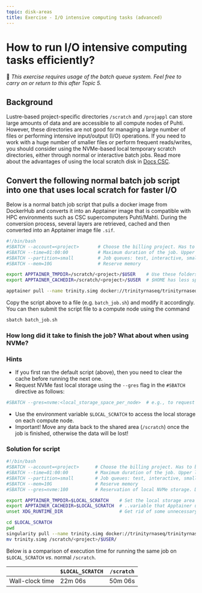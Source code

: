 ```yaml
---
topic: disk-areas
title: Exercise - I/O intensive computing tasks (advanced) 
---
```


# How to run I/O intensive computing tasks efficiently?

💬 _This exercise requires usage of the batch queue system. Feel free to carry on or return to this after Topic 5._

## Background

Lustre-based project-specific directories `/scratch` and `/projappl` can store large amounts of data and are accessible to all compute nodes of Puhti. However, these directories are not good for managing a large number of files or performing intensive input/output (I/O) operations. If you need to work with a huge number of smaller files or perform frequent reads/writes, you should consider using the NVMe-based local temporary scratch directories, either through normal or interactive batch jobs. Read more about the advantages of using the local scratch disk in [Docs CSC](https://docs.csc.fi/support/faq/local_scratch_for_data_processing/).

## Convert the following normal batch job script into one that uses local scratch for faster I/O

Below is a normal batch job script that pulls a docker image from DockerHub and converts it into an Apptainer image that is compatible with HPC environments such as CSC supercomputers Puhti/Mahti. During the conversion process, several layers are retrieved, cached and then converted into an Apptainer image file `.sif`.

```bash
#!/bin/bash
#SBATCH --account=<project>       # Choose the billing project. Has to be defined!
#SBATCH --time=01:00:00           # Maximum duration of the job. Upper limit depends on the partition. 
#SBATCH --partition=small         # Job queues: test, interactive, small, large, longrun, hugemem, hugemem_longrun
#SBATCH --mem=10G                 # Reserve memory

export APPTAINER_TMPDIR=/scratch/<project>/$USER    # Use these folders instead of the default $HOME
export APPTAINER_CACHEDIR=/scratch/<project>/$USER  # $HOME has less space and you hate cleaning, don't you?

apptainer pull --name trinity.simg docker://trinityrnaseq/trinityrnaseq
```

Copy the script above to a file (e.g. `batch_job.sh`) and modify it accordingly. You can then submit the script file to a compute node using the command

```bash
sbatch batch_job.sh
```

### How long did it take to finish the job? What about when using NVMe?

### Hints

- If you first ran the default script (above), then you need to clear the cache before running the next one.
- Request NVMe fast local storage using the `--gres` flag in the `#SBATCH` directive as follows:

```bash
#SBATCH --gres=nvme:<local_storage_space_per_node>  # e.g., to request 200 GB of fast disk space, use --gres=nvme:200 
```

- Use the environment variable `$LOCAL_SCRATCH` to access the local storage on each compute node.
- Important! Move any data back to the shared area (`/scratch`) once the job is finished, otherwise the data will be lost!

### Solution for script

```bash
#!/bin/bash
#SBATCH --account=<project>      # Choose the billing project. Has to be defined!
#SBATCH --time=01:00:00          # Maximum duration of the job. Upper limit depends on the partition. 
#SBATCH --partition=small        # Job queues: test, interactive, small, large, longrun, hugemem, hugemem_longrun
#SBATCH --mem=10G                # Reserve memory
#SBATCH --gres=nvme:100          # Reservation of local NVMe storage. Default unit: GB

export APPTAINER_TMPDIR=$LOCAL_SCRATCH    # Set the local storage area to the environment.. 
export APPTAINER_CACHEDIR=$LOCAL_SCRATCH  # ..variable that Apptainer understands.
unset XDG_RUNTIME_DIR                     # Get rid of some unnecessary warnings in output

cd $LOCAL_SCRATCH
pwd
singularity pull --name trinity.simg docker://trinityrnaseq/trinityrnaseq
mv trinity.simg /scratch/<project>/$USER/                                                            
```

Below is a comparison of execution time for running the same job on `$LOCAL_SCRATCH` _vs_. normal `/scratch`.  

|                 | `$LOCAL_SCRATCH` | `/scratch` |
|-----------------|------------------|------------|
| Wall-clock time | 22m 06s          | 50m 06s    |
